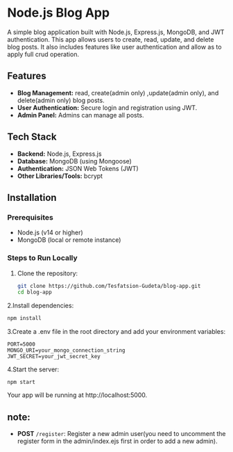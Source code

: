 # Node.js Blog App

A simple blog application built with Node.js, Express.js, MongoDB, and JWT authentication. This app allows users to create, read, update, and delete blog posts. It also includes features like user authentication and allow as to apply full crud operation.

## Features
- **Blog Management:** read, create(admin only) ,update(admin only), and delete(admin only) blog posts.
- **User Authentication:** Secure login and registration using JWT.
- **Admin Panel:** Admins can manage all posts.

## Tech Stack

- **Backend:** Node.js, Express.js
- **Database:** MongoDB (using Mongoose)
- **Authentication:** JSON Web Tokens (JWT)
- **Other Libraries/Tools:** bcrypt

## Installation

### Prerequisites

- Node.js (v14 or higher)
- MongoDB (local or remote instance)

### Steps to Run Locally

1. Clone the repository:
   ```bash
   git clone https://github.com/Tesfatsion-Gudeta/blog-app.git
   cd blog-app
   
2.Install dependencies:
```bash
npm install
```
3.Create a .env file in the root directory and add your environment variables:
```
PORT=5000
MONGO_URI=your_mongo_connection_string
JWT_SECRET=your_jwt_secret_key
```
4.Start the server:
```
npm start
```
Your app will be running at http://localhost:5000.


## note:

- **POST** `/register`: Register a new admin user(you need to uncomment the register form in the admin/index.ejs first in order to add a new admin).


